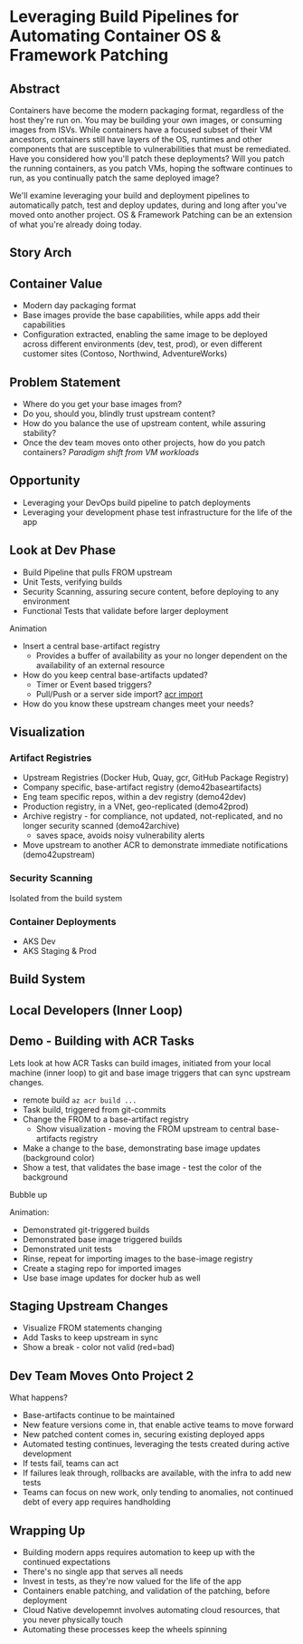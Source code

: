 # Leveraging Build Pipelines for Automating Container OS & Framework Patching

## Abstract

Containers have become the modern packaging format, regardless of the host they're run on. You may be building your own images, or consuming images from ISVs. While containers have a focused subset of their VM ancestors, containers still have layers of the OS, runtimes and other components that are susceptible to vulnerabilities that must be remediated. Have you considered how you'll patch these deployments? Will you patch the running containers, as you patch VMs, hoping the software continues to run, as you continually patch the same deployed image?

We'll examine leveraging your build and deployment pipelines to automatically patch, test and deploy updates, during and long after you've moved onto another project. OS & Framework Patching can be an extension of what you're already doing today.

## Story Arch

## Container Value

- Modern day packaging format
- Base images provide the base capabilities, while apps add their capabilities
- Configuration extracted, enabling the same image to be deployed across different environments (dev, test, prod), or even different customer sites (Contoso, Northwind, AdventureWorks)

## Problem Statement

- Where do you get your base images from?
- Do you, should you, blindly trust upstream content?
- How do you balance the use of upstream content, while assuring stability?
- Once the dev team moves onto other projects, how do you patch containers? *Paradigm shift from VM workloads*

## Opportunity

- Leveraging your DevOps build pipeline to patch deployments
- Leveraging your development phase test infrastructure for the life of the app

## Look at Dev Phase

- Build Pipeline that pulls FROM upstream
- Unit Tests, verifying builds
- Security Scanning, assuring secure content, before deploying to any environment
- Functional Tests that validate before larger deployment

Animation

- Insert a central base-artifact registry
  - Provides a buffer of availability as your no longer dependent on the availability of an external resource
- How do you keep central base-artifacts updated?
  - Timer or Event based triggers?
  - Pull/Push or a server side import? [acr import](https://aka.ms/acr/import)
- How do you know these upstream changes meet your needs?

## Visualization

### Artifact Registries

- Upstream Registries (Docker Hub, Quay, gcr, GitHub Package Registry)
- Company specific, base-artifact registry (demo42baseartifacts)
- Eng team specific repos, within a dev registry (demo42dev)
- Production registry, in a VNet, geo-replicated (demo42prod)
- Archive registry - for compliance, not updated, not-replicated, and no longer security scanned (demo42archive)
  - saves space, avoids noisy vulnerability alerts
- Move upstream to another ACR to demonstrate immediate notifications (demo42upstream)

### Security Scanning

Isolated from the build system

### Container Deployments

- AKS Dev
- AKS Staging & Prod

## Build System

## Local Developers (Inner Loop)


## Demo - Building with ACR Tasks

Lets look at how ACR Tasks can build images, initiated from your local machine (inner loop) to git and base image triggers that can sync upstream changes.

- remote build `az acr build ...`
- Task build, triggered from git-commits
- Change the FROM to a base-artifact registry
  - Show visualization - moving the FROM upstream to central base-artifacts registry
- Make a change to the base, demonstrating base image updates (background color)
- Show a test, that validates the base image - test the color of the background

Bubble up

Animation:

- Demonstrated git-triggered builds
- Demonstrated base image triggered builds
- Demonstrated unit tests
- Rinse, repeat for importing images to the base-image registry
- Create a staging repo for imported images
- Use base image updates for docker hub as well

## Staging Upstream Changes

- Visualize FROM statements changing
- Add Tasks to keep upstream in sync
- Show a break - color not valid (red=bad)

## Dev Team Moves Onto Project 2

What happens?

- Base-artifacts continue to be maintained
- New feature versions come in, that enable active teams to move forward
- New patched content comes in, securing existing deployed apps
- Automated testing continues, leveraging the tests created during active development
- If tests fail, teams can act
- If failures leak through, rollbacks are available, with the infra to add new tests
- Teams can focus on new work, only tending to anomalies, not continued debt of every app requires handholding

## Wrapping Up

- Building modern apps requires automation to keep up with the continued expectations
- There's no single app that serves all needs
- Invest in tests, as they're now valued for the life of the app
- Containers enable patching, and validation of the patching, before deployment
- Cloud Native developemnt involves automating cloud resources, that you never physically touch
- Automating these processes keep the wheels spinning

